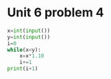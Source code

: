 # Unit 6 problem 4
```.py
x=int(input())
y=int(input())
i=0
while(x<y):
    x=x*1.10
    i+=1
print(i+1)
```
